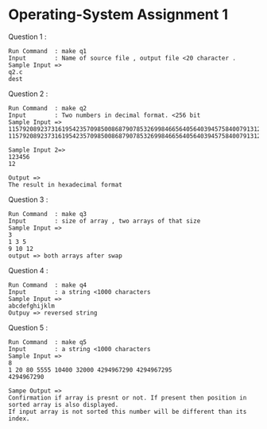 # Operating-System Assignment 1

Question 1 :
    
    Run Command  : make q1
    Input        : Name of source file , output file <20 character .
    Sample Input => 
    q2.c  
    dest


Question 2 :
    
    Run Command  : make q2
    Input        : Two numbers in decimal format. <256 bit
    Sample Input =>
    115792089237316195423570985008687907853269984665640564039457584007913129639935
    115792089237316195423570985008687907853269984665640564039457584007913129639935

    Sample Input 2=>
    123456
    12

    Output =>
    The result in hexadecimal format

Question 3 :

    Run Command  : make q3
    Input        : size of array , two arrays of that size
    Sample Input => 
    3
    1 3 5
    9 10 12
    output => both arrays after swap

Question 4 :

    Run Command  : make q4
    Input        : a string <1000 characters
    Sample Input => 
    abcdefghijklm
    Outpuy => reversed string 

Question 5 :

    Run Command  : make q5
    Input        : a string <1000 characters
    Sample Input => 
    8
    1 20 80 5555 10400 32000 4294967290 4294967295 
    4294967290
    
    Sampe Output =>
    Confirmation if array is presnt or not. If present then position in sorted array is also displayed.
    If input array is not sorted this number will be different than its index.



   


